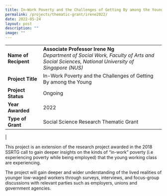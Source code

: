 ```yaml
---
title: In–Work Poverty and the Challenges of Getting By among the Young Phase 2
permalink: /projects/thematic-grant/irene2022/
date: 2022-05-24
layout: post
description: ""
image: ""
---
```

|  |  |
|---|---|
| **Name of Recipent** | **Associate Professor Irene Ng**<br>_Department of Social Work, Faculty of Arts and Social Sciences, National University of Singapore (NUS)_ |
| **Project Title** | In-Work Poverty and the Challenges of Getting By among the Young |
| **Project Status** | Ongoing |
| **Year Awarded** | 2022 |
| **Type of Grant** | Social Science Research Thematic Grant |
|

This project is an extension of the research project awarded in the 2018 SSRTG call to gain deeper insights on the kinds of “in-work” poverty (i.e experiencing poverty while being employed) that the young working class are experiencing. 

The project will gain deeper and wider understanding of the lived realities of younger low-waged workers through surveys, interviews, and focus-group discussions with relevant parties such as employers, unions and government agencies.